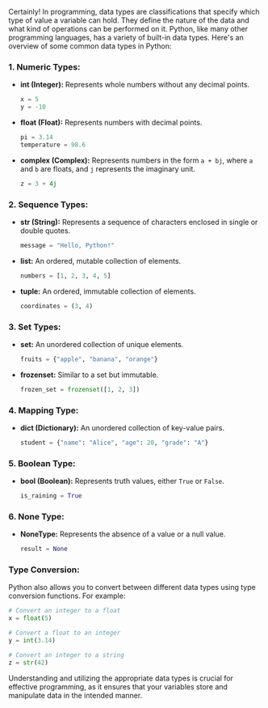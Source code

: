 Certainly! In programming, data types are classifications that specify which type of value a variable can hold. They define the nature of the data and what kind of operations can be performed on it. Python, like many other programming languages, has a variety of built-in data types. Here's an overview of some common data types in Python:

### 1. **Numeric Types:**
   - **int (Integer):** Represents whole numbers without any decimal points.
     ```python
     x = 5
     y = -10
     ```

   - **float (Float):** Represents numbers with decimal points.
     ```python
     pi = 3.14
     temperature = 98.6
     ```

   - **complex (Complex):** Represents numbers in the form `a + bj`, where `a` and `b` are floats, and `j` represents the imaginary unit.
     ```python
     z = 3 + 4j
     ```

### 2. **Sequence Types:**
   - **str (String):** Represents a sequence of characters enclosed in single or double quotes.
     ```python
     message = "Hello, Python!"
     ```

   - **list:** An ordered, mutable collection of elements.
     ```python
     numbers = [1, 2, 3, 4, 5]
     ```

   - **tuple:** An ordered, immutable collection of elements.
     ```python
     coordinates = (3, 4)
     ```

### 3. **Set Types:**
   - **set:** An unordered collection of unique elements.
     ```python
     fruits = {"apple", "banana", "orange"}
     ```

   - **frozenset:** Similar to a set but immutable.
     ```python
     frozen_set = frozenset([1, 2, 3])
     ```

### 4. **Mapping Type:**
   - **dict (Dictionary):** An unordered collection of key-value pairs.
     ```python
     student = {"name": "Alice", "age": 20, "grade": "A"}
     ```

### 5. **Boolean Type:**
   - **bool (Boolean):** Represents truth values, either `True` or `False`.
     ```python
     is_raining = True
     ```

### 6. **None Type:**
   - **NoneType:** Represents the absence of a value or a null value.
     ```python
     result = None
     ```

### Type Conversion:
Python also allows you to convert between different data types using type conversion functions. For example:
```python
# Convert an integer to a float
x = float(5)

# Convert a float to an integer
y = int(3.14)

# Convert an integer to a string
z = str(42)
```

Understanding and utilizing the appropriate data types is crucial for effective programming, as it ensures that your variables store and manipulate data in the intended manner.